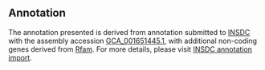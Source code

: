 

Annotation
----------

The annotation presented is derived from annotation submitted to
[INSDC](http://www.insdc.org) with the assembly accession
[GCA\_001651445.1](http://www.ebi.ac.uk/ena/data/view/GCA_001651445.1),
with additional non-coding genes derived from
[Rfam](http://rfam.xfam.org/). For more details, please visit [INSDC
annotation
import](http://ensemblgenomes.org/info/data/insdc_annotation).

